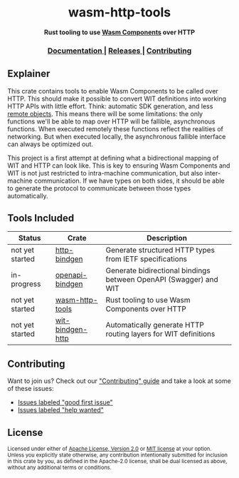 <h1 align="center">wasm-http-tools</h1>
<div align="center">
  <strong>
    Rust tooling to use <a href="https://github.com/webassembly/component-model">Wasm Components</a> over HTTP
  </strong>
</div>

<div align="center">
  <h3>
    <a href="https://yoshuawuyts.github.io/wasm-http-tools">
      Documentation
    </a>
    <span> | </span>
    <a href="https://github.com/yoshuawuyts/wasm-http-tools/releases">
      Releases
    </a>
    <span> | </span>
    <a href="https://github.com/yoshuawuyts/wasm-http-tools/blob/master.github/CONTRIBUTING.md">
      Contributing
    </a>
  </h3>
</div>

## Explainer

This crate contains tools to enable Wasm Components to be called over HTTP. This
should make it possible to convert WIT definitions into working HTTP APIs with
little effort. Think: automatic SDK generation, and less [remote
objects](https://en.wikipedia.org/wiki/Distributed_object). This means there
will be some limitations: the only functions we'll be able to map over HTTP will
be fallible, asynchronous functions. When executed remotely these functions 
reflect the realities of networking. But when executed locally, the asynchronous
fallible interface can always be optimized out.

This project is a first attempt at defining what a bidirectional mapping of WIT
and HTTP can look like. This is key to ensuring Wasm Components and WIT is not
just restricted to intra-machine communication, but also inter-machine
communication. If we have types on both sides, it should be able to generate the
protocol to communicate between those types automatically.

## Tools Included

| Status          | Crate                                          | Description                                                       |
| --------------- | ---------------------------------------------- | ----------------------------------------------------------------- |
| not yet started | [http-bindgen](./crates/http-bindgen/)         | Generate structured HTTP types from IETF specifications           |
| in-progress     | [openapi-bindgen](./crates/openapi-bindgen/)   | Generate bidirectional bindings between OpenAPI (Swagger) and WIT |
| not yet started | [wasm-http-tools](./crates/wasm-http-tools/)   | Rust tooling to use Wasm Components over HTTP                     |
| not yet started | [wit-bindgen-http](./crates/wit-bindgen-http/) | Automatically generate HTTP routing layers for WIT definitions    |

## Contributing
Want to join us? Check out our ["Contributing" guide][contributing] and take a
look at some of these issues:

- [Issues labeled "good first issue"][good-first-issue]
- [Issues labeled "help wanted"][help-wanted]

[contributing]: https://github.com/yoshuawuyts/wasm-http-tools/blob/master.github/CONTRIBUTING.md
[good-first-issue]: https://github.com/yoshuawuyts/wasm-http-tools/labels/good%20first%20issue
[help-wanted]: https://github.com/yoshuawuyts/wasm-http-tools/labels/help%20wanted

## License

<sup>
Licensed under either of <a href="LICENSE-APACHE">Apache License, Version
2.0</a> or <a href="LICENSE-MIT">MIT license</a> at your option.
</sup>

<br/>

<sub>
Unless you explicitly state otherwise, any contribution intentionally submitted
for inclusion in this crate by you, as defined in the Apache-2.0 license, shall
be dual licensed as above, without any additional terms or conditions.
</sub>
